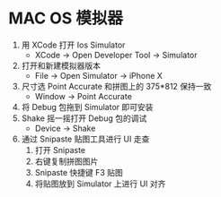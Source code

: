 # MAC OS 模拟器

1. 用 XCode 打开 Ios Simulator
   - XCode -> Open Developer Tool -> Simulator
2. 打开和新建模拟器版本
   - File -> Open Simulator -> iPhone X
3. 尺寸选 Point Accurate 和拼图上的 375\*812 保持一致
   - Window -> Point Accurate
4. 将 Debug 包拖到 Simulator 即可安装
5. Shake 摇一摇打开 Debug 包的调试
   - Device -> Shake
6. 通过 Snipaste 贴图工具进行 UI 走查
   1. 打开 Snipaste
   2. 右键复制拼图图片
   3. Snipaste 快捷键 F3 贴图
   4. 将贴图放到 Simulator 上进行 UI 对齐
